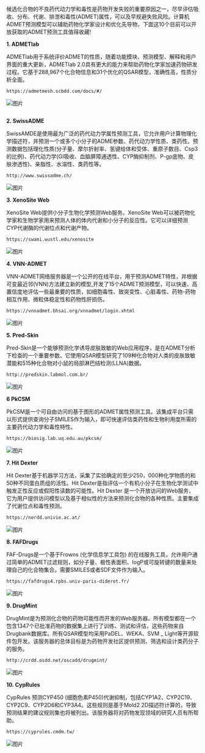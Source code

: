 候选化合物的不良药代动力学和毒性是药物开发失败的重要原因之一，尽早评估吸收、分布、代谢、排泄和毒性(ADMET)属性，可以及早规避失败风险。计算机ADMET预测模型可以辅助药物化学家设计和优化先导物，下面这10个目前可以开放获取的ADMET预测工具值得收藏!

**1. ADMETlab**

ADMETlab用于系统评价ADMET的性质，随着功能模块、预测模型、解释和用户界面的重大更新，ADMETlab 2.0具有更大的能力来帮助药物化学家加速药物研发过程。它基于288,967个化合物信息和31个优化的QSAR模型，准确性高，性质分析全面。

```
https://admetmesh.scbdd.com/docs/#/
```

![图片](image/640)

```

```

**2. SwissADME**

SwissAMDE是使用最为广泛的药代动力学属性预测工具，它允许用户计算物理化学描述符，并预测一个或多个小分子的ADME参数、药代动力学性质、类药性。预测数据包括理化性质(分子量、摩尔折射率、氢键给体和受体、重原子数目、Csp3的比例)、药代动力学(GI吸收、血脑屏障通透性、CYP酶抑制剂、P-gp底物、皮肤渗透性)、亲脂性、水溶性、类药性等。

```
http://www.swissadme.ch/
```

![图片](image/641)



**3. XenoSite Web**

XenoSite Web提供小分子生物化学预测Web服务。XenoSite Web可以被药物化学家和生物学家用来预测人体的体内代谢和小分子的反应性。它可以详细预测CYP代谢酶的代谢位点和代谢产物。

```
https://swami.wustl.edu/xenosite
```

![图片](image/642)



**4. VNN-ADMET**

VNN-ADMET网络服务器是一个公开的在线平台，用于预测ADMET特性，并根据可变最近邻(VNN)方法建立新的模型,开发了15个ADMET预测模型，可以快速、高置信度地评估一些最重要的性质，如细胞毒性、致突变性、心脏毒性、药物-药物相互作用、微粒体稳定性和药物性肝损伤。

```
https://vnnadmet.bhsai.org/vnnadmet/login.xhtml
```

![图片](image/643)

**5. Pred-Skin**

Pred-Skin是一个能够预测化学诱导皮肤致敏的Web应用程序，是在ADMET分析下检查的一个重要参数。它使用QSAR模型研究了109种化合物对人类的皮肤致敏潜能和515种化合物对小鼠的局部淋巴结检测(LLNA)数据。

```
http://predskin.labmol.com.br/
```

![图片](image/644)

**6 PkCSM**

PkCSM是一个可自由访问的基于图形的ADMET属性预测工具。该集成平台只需以形式提供查询分子SMILES作为输入，即可快速评估类药性和生物利用度所需的主要药代动力学和毒性特性。

```
https://biosig.lab.uq.edu.au/pkcsm/
```

![图片](image/645)



**7. Hit Dexter**

Hit Dexter基于机器学习方法，采集了实验确定的至少250，000种化学物质的和50种不同蛋白质组的活性。Hit Dexter是指评估一个有机小分子在生物化学测试中触发正性反应或假阳性读数的可能性。Hit Dexter 是一个开放访问的Web服务，它为用户提供访问模型以及基于相似性的方法来预测化合物的各种性质。主要集成了代谢位点和毒性预测。

```
https://nerdd.univie.ac.at/
```

![图片](image/646)



**8. FAFDrugs**

FAF-Drugs是一个基于Frowns (化学信息学工具包) 的在线服务工具，允许用户通过简单的ADMET过滤规则，如分子量、极性表面积、logP或可旋转键的数量来处理自己的化合物集合。需要SMILES或者SDF文件作为输入。

```
https://fafdrugs4.rpbs.univ-paris-diderot.fr/
```

![图片](image/647)



**9. DrugMint**

DrugMint是为预测化合物的药物可能性而开发的Web服务器。所有模型都在一个包含1347个已批准药物的数据集上进行了训练、测试和评估，这些药物来自Drugbank数据库。所有QSAR模型均采用PaDEL、WEKA、SVM _ Light等开源软件包开发。该服务器的总体目标是为药物开发社区提供预测、筛选和设计类药分子的服务。

```
http://crdd.osdd.net/oscadd/drugmint/
```

![图片](image/648)



**10. CypRules**

CypRules 预测CYP450 (细胞色素P450)代谢抑制，包括CYP1A2、CYP2C19、CYP2C9、CYP2D6和CYP3A4。这些规则是基于Mold2 2D描述符计算的，导致预测结果的建议规则集也将被列出。该服务器将对药物发现领域的研究人员有所帮助。

```
https://cyprules.cmdm.tw/
```

![图片](image/649)